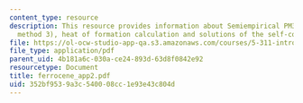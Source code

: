 ```yaml
---
content_type: resource
description: This resource provides information about Semiempirical PM3 (Parametrization
  method 3), heat of formation calculation and solutions of the self-consistent equations.
file: https://ol-ocw-studio-app-qa.s3.amazonaws.com/courses/5-311-introductory-chemical-experimentation-fall-2005/352bf9539a3c540008cc1e93e43c804d_ferrocene_app2.pdf
file_type: application/pdf
parent_uid: 4b181a6c-030a-ce24-893d-63d8f0842e92
resourcetype: Document
title: ferrocene_app2.pdf
uid: 352bf953-9a3c-5400-08cc-1e93e43c804d
---
```

